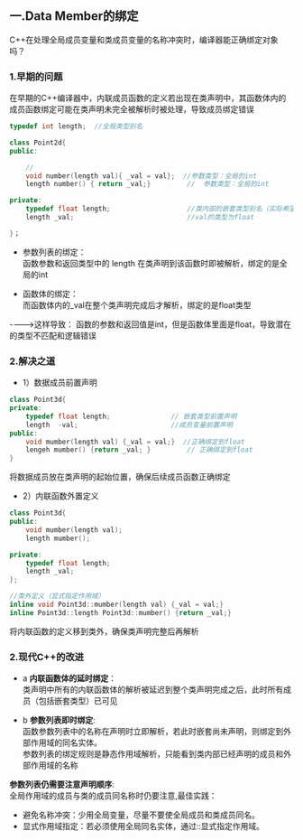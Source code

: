 
## 一.Data Member的绑定

C++在处理全局成员变量和类成员变量的名称冲突时，编译器能正确绑定对象吗？<br>

### 1.早期的问题
在早期的C++编译器中，内联成员函数的定义若出现在类声明中，其函数体内的成员函数绑定可能在类声明未完全被解析时被处理，导致成员绑定错误<br>

```cpp
typedef int length;  //全局类型别名

class Point2d{
public:

    //
    void number(length val){ _val = val};  //参数类型：全局的int
    length number() { return _val;}         //  参数类型：全局的int

private:
    typedef float length;                   //类内部的嵌套类型别名（实际希望绑定到此处）
    length _val;                            //val的类型为float

}；
```
* 参数列表的绑定：<br>
函数参数和返回类型中的 length 在类声明到该函数时即被解析，绑定的是全局的int

* 函数体的绑定：<br>
而函数体内的_val在整个类声明完成后才解析，绑定的是float类型

---->这样导致： 函数的参数和返回值是int，但是函数体里面是float，导致潜在的类型不匹配和逻辑错误

### 2.解决之道

* 1）数据成员前置声明

```cpp
class Point3d{
private:
    typedef float length;               // 嵌套类型前置声明
    length  -val;                       //成员变量前置声明
public:
    void mumber(length val) {_val = val;}  //正确绑定到float
    lengeh mumber() {return _val; }         // 正确绑定到float
}
```
将数据成员放在类声明的起始位置，确保后续成员函数正确绑定

* 2）内联函数外置定义<br>

```cpp
class Point3d{
public:
    void mumber(length val);
    length mumber();

private:
    typedef float length;
    length _val;
};

//类外定义（显式指定作用域）
inline void Point3d::mumber(length val) {_val = val;}
inline Point3d::length Point3d::mumber() {return _val;}

```
将内联函数的定义移到类外，确保类声明完整后再解析

### 2.现代C++的改进

* a **内联函数体的延时绑定**：<br>
类声明中所有的内联函数体的解析被延迟到整个类声明完成之后，此时所有成员（包括嵌套类型）已可见

* b **参数列表即时绑定**:<br>
函数参数列表中的名称在声明时立即解析，若此时嵌套尚未声明，则绑定到外部作用域的同名实体。<br>
参数列表的绑定规则是静态作用域解析，只能看到类内部已经声明的成员和外部作用域的名称<br>

**参数列表仍需要注意声明顺序**:<br>
全局作用域的成员与类的成员同名称时仍要注意,最佳实践：<br>

* 避免名称冲突：少用全局变量，尽量不要使全局成员和类成员同名。<br>
* 显式作用域指定：若必须使用全局同名实体，通过::显式指定作用域。














